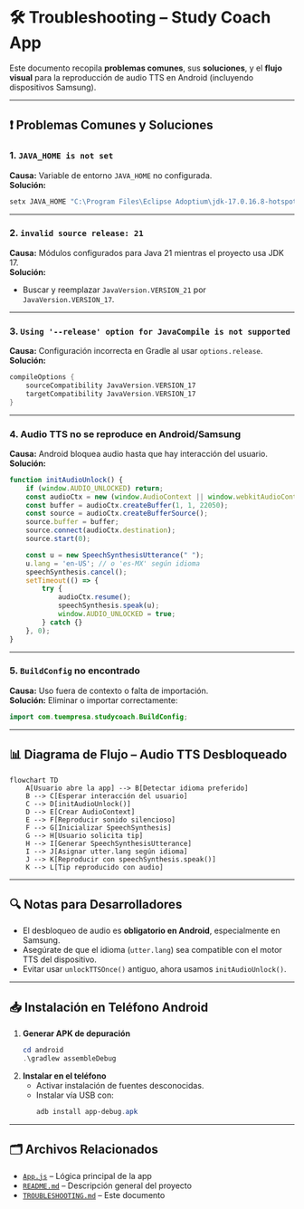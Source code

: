# 🛠 Troubleshooting – Study Coach App

Este documento recopila **problemas comunes**, sus **soluciones**, y el **flujo visual** para la reproducción de audio TTS en Android (incluyendo dispositivos Samsung).

---

## ❗ Problemas Comunes y Soluciones

### 1. **`JAVA_HOME is not set`**
**Causa:** Variable de entorno `JAVA_HOME` no configurada.  
**Solución:**
```powershell
setx JAVA_HOME "C:\Program Files\Eclipse Adoptium\jdk-17.0.16.8-hotspot"
```

---

### 2. **`invalid source release: 21`**
**Causa:** Módulos configurados para Java 21 mientras el proyecto usa JDK 17.  
**Solución:**
- Buscar y reemplazar `JavaVersion.VERSION_21` por `JavaVersion.VERSION_17`.

---

### 3. **`Using '--release' option for JavaCompile is not supported`**
**Causa:** Configuración incorrecta en Gradle al usar `options.release`.  
**Solución:**
```gradle
compileOptions {
    sourceCompatibility JavaVersion.VERSION_17
    targetCompatibility JavaVersion.VERSION_17
}
```

---

### 4. **Audio TTS no se reproduce en Android/Samsung**
**Causa:** Android bloquea audio hasta que hay interacción del usuario.  
**Solución:**
```javascript
function initAudioUnlock() {
    if (window.AUDIO_UNLOCKED) return;
    const audioCtx = new (window.AudioContext || window.webkitAudioContext)();
    const buffer = audioCtx.createBuffer(1, 1, 22050);
    const source = audioCtx.createBufferSource();
    source.buffer = buffer;
    source.connect(audioCtx.destination);
    source.start(0);

    const u = new SpeechSynthesisUtterance(" ");
    u.lang = 'en-US'; // o 'es-MX' según idioma
    speechSynthesis.cancel();
    setTimeout(() => {
        try {
            audioCtx.resume();
            speechSynthesis.speak(u);
            window.AUDIO_UNLOCKED = true;
        } catch {}
    }, 0);
}
```

---

### 5. **`BuildConfig` no encontrado**
**Causa:** Uso fuera de contexto o falta de importación.  
**Solución:** Eliminar o importar correctamente:
```java
import com.tuempresa.studycoach.BuildConfig;
```

---

## 📊 Diagrama de Flujo – Audio TTS Desbloqueado

```mermaid
flowchart TD
    A[Usuario abre la app] --> B[Detectar idioma preferido]
    B --> C[Esperar interacción del usuario]
    C --> D[initAudioUnlock()]
    D --> E[Crear AudioContext]
    E --> F[Reproducir sonido silencioso]
    F --> G[Inicializar SpeechSynthesis]
    G --> H[Usuario solicita tip]
    H --> I[Generar SpeechSynthesisUtterance]
    I --> J[Asignar utter.lang según idioma]
    J --> K[Reproducir con speechSynthesis.speak()]
    K --> L[Tip reproducido con audio]
```

---

## 🔍 Notas para Desarrolladores

- El desbloqueo de audio es **obligatorio en Android**, especialmente en Samsung.
- Asegúrate de que el idioma (`utter.lang`) sea compatible con el motor TTS del dispositivo.
- Evitar usar `unlockTTSOnce()` antiguo, ahora usamos `initAudioUnlock()`.

---

## 📥 Instalación en Teléfono Android

1. **Generar APK de depuración**
   ```powershell
   cd android
   .\gradlew assembleDebug
   ```
2. **Instalar en el teléfono**
   - Activar instalación de fuentes desconocidas.
   - Instalar vía USB con:
     ```powershell
     adb install app-debug.apk
     ```

---

## 🗂 Archivos Relacionados

- [`App.js`](./App.js) – Lógica principal de la app
- [`README.md`](./README.md) – Descripción general del proyecto
- [`TROUBLESHOOTING.md`](./TROUBLESHOOTING.md) – Este documento
